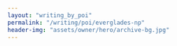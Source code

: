 ```yaml
---
layout: "writing_by_poi"
permalink: "/writing/poi/everglades-np"
header-img: "assets/owner/hero/archive-bg.jpg"
---
```

